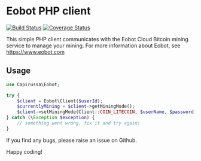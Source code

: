 Eobot PHP client
================

[![Build Status](https://travis-ci.org/rickdenhaan/eobot-php.png?branch=master)](https://travis-ci.org/rickdenhaan/eobot-php)
[![Coverage Status](https://coveralls.io/repos/rickdenhaan/eobot-php/badge.svg?branch=master)](https://coveralls.io/r/rickdenhaan/eobot-php?branch=master)

This simple PHP client communicates with the Eobot Cloud Bitcoin mining service to manage your mining. For more information about Eobot, see https://www.eobot.com


Usage
-----

```php
use Capirussa\Eobot;

try {
    $client = Eobot\Client($userId);
    $currentlyMining = $client->getMiningMode();
    $client->setMiningMode(Client::COIN_LITECOIN, $userName, $password);
} catch (\Exception $exception) {
    // something went wrong, fix it and try again!
}
```

If you find any bugs, please raise an issue on Github.

Happy coding!